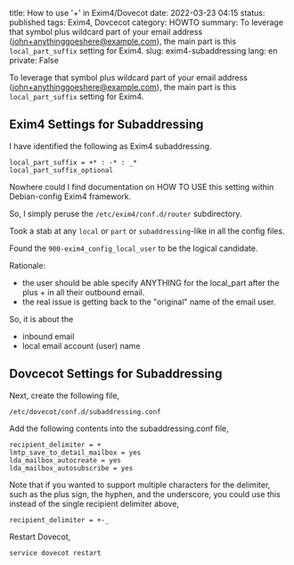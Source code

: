 title: How to use '+' in Exim4/Dovecot
date: 2022-03-23 04:15
status: published
tags: Exim4, Dovcecot
category: HOWTO
summary: To leverage that symbol plus wildcard part of your email address (john+anythinggoeshere@example.com), the main part is this `local_part_suffix` setting for Exim4.
slug: exim4-subaddressing
lang: en
private: False

To leverage that symbol plus wildcard part of your email address (john+anythinggoeshere@example.com), the main part is this `local_part_suffix` setting for Exim4.

Exim4 Settings for Subaddressing
--------------------------------

I have identified the following as Exim4 subaddressing.

    local_part_suffix = +* : -* : _*
    local_part_suffix_optional

Nowhere could I find documentation on HOW TO USE this setting within Debian-config Exim4 framework.

So, I simply peruse the `/etc/exim4/conf.d/router` subdirectory.

Took a stab at any `local` or `part` or `subaddressing`-like in all the config files.

Found the `900-exim4_config_local_user` to be the logical candidate.

Rationale:
* the user should be able specify ANYTHING for the local_part after the plus + in all their outbound email.
* the real issue is getting back to the "original" name of the email user.  

So, it is about the 

* inbound email
* local email account (user) name

Dovcecot Settings for Subaddressing
-----------------------------------

Next, create the following file,

    /etc/dovecot/conf.d/subaddressing.conf

Add the following contents into the subaddressing.conf file,

    recipient_delimiter = +
    lmtp_save_to_detail_mailbox = yes
    lda_mailbox_autocreate = yes
    lda_mailbox_autosubscribe = yes

Note that if you wanted to support multiple characters for the delimiter, such as the plus sign, the hyphen, and the underscore, you could use this instead of the single recipient delimiter above,

    recipient_delimiter = +-_

Restart Dovecot,

    service dovecot restart
